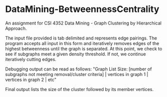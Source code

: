 # DataMining-BetweennessCentrality

An assignment for CSI 4352 Data Mining - Graph Clustering by Hierarchical Approach.

The input file provided is tab delimited and represents edge pairings. The program accepts all input in this form and iteratively removes edges of the highest betweenness until the graph is separated. At this point, we check to see if subgraphs meet a given density threshold. If not, we continue iteratively cutting edges.

Debugging output can be read as follows:
"Graph List Size: [number of subgraphs not meeting removal/cluster criteria] | vertices in graph 1 | vertices in graph 2 | etc"

Final output lists the size of the cluster followed by its member vertices.
